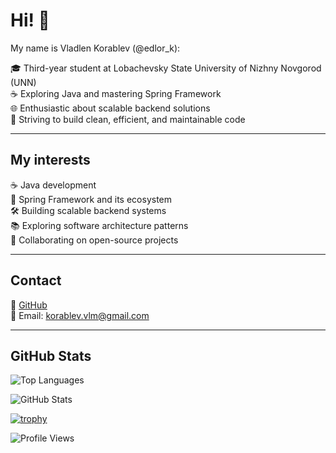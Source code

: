 # Hi! 👋  

My name is Vladlen Korablev (@edlor_k):  

🎓 Third-year student at Lobachevsky State University of Nizhny Novgorod (UNN)  
☕ Exploring Java and mastering Spring Framework  
🌐 Enthusiastic about scalable backend solutions  
🚀 Striving to build clean, efficient, and maintainable code  

---

## My interests  

☕ Java development  
🌱 Spring Framework and its ecosystem  
🛠 Building scalable backend systems  
📚 Exploring software architecture patterns  
🤝 Collaborating on open-source projects  

---

## Contact  

🔗 [GitHub](https://github.com/edlor-k)  
📧 Email: [korablev.vlm@gmail.com](mailto:korablev.vlm@gmail.com)  

---

## GitHub Stats  

![Top Languages](https://github-readme-stats.vercel.app/api/top-langs/?username=edlor-k&layout=compact&theme=dracula&langs_count=6)  

![GitHub Stats](https://github-readme-stats.vercel.app/api?username=edlor-k&show_icons=true&theme=dracula)  

[![trophy](https://github-profile-trophy.vercel.app/?username=edlor-k&theme=dracula&margin-w=15&margin-h=15)](https://github.com/ryo-ma/github-profile-trophy)  

![Profile Views](https://komarev.com/ghpvc/?username=edlor-k&color=blueviolet)  
